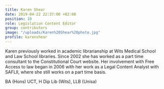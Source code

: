 ```yaml
---
title: Karen Shear
date: 2019-04-22 22:37:00 +02:00
position: 10
role: Legislation Content Editor
group: contributors
image: "/uploads/Karen%20Shear%20photo.jpg"
profile: karenshear
---
```


Karen previously worked in academic librarianship at Wits Medical School and Law School libraries. Since 2002 she has worked as a part time consultant to the Constitutional Court website. Her involvement with Free Access to law began in 2006 with her work as a Legal Content Analyst with SAFLII, where she still works on a part time basis.

BA (Hons) UCT, H Dip Lib (Wits), LLB (Unisa)
